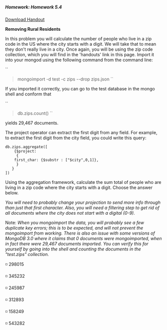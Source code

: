 ##### Homework: Homework 5.4

[Download Handout](https://university.mongodb.com/static/MongoDB_2016_M101P_January/handouts/zips.4854d69c2ac3.json)

**Removing Rural Residents**

In this problem you will calculate the number of people who live in a zip code in the US where the city starts with a digit. We will take that to mean they don't really live in a city. Once again, you will be using the zip code collection, which you will find in the 'handouts' link in this page. Import it into your mongod using the following command from the command line:

``
> mongoimport -d test -c zips --drop zips.json
``

If you imported it correctly, you can go to the test database in the mongo shell and conform that

``
> db.zips.count()
``

yields 29,467 documents.

The project operator can extract the first digit from any field. For example, to extract the first digit from the city field, you could write this query:

```
db.zips.aggregate([
    {$project:
     {
	first_char: {$substr : ["$city",0,1]},
     }	 
   }
])
```

Using the aggregation framework, calculate the sum total of people who are living in a zip code where the city starts with a digit. Choose the answer below.

*You will need to probably change your projection to send more info through than just that first character. Also, you will need a filtering step to get rid of all documents where the city does not start with a digital (0-9).*

Note: *When you mongoimport the data, you will probably see a few duplicate key errors; this is to be expected, and will not prevent the mongoimport from working. There is also an issue with some versions of MongoDB 3.0 where it claims that 0 documents were mongoimported, when in fact there were 29,467 documents imported. You can verify this for yourself by going into the shell and counting the documents in the "test.zips" collection.*

:white_medium_small_square: 298015

:white_medium_small_square: 345232

:white_medium_small_square: 245987

:white_medium_small_square: 312893

:white_medium_small_square: 158249

:white_medium_small_square: 543282
